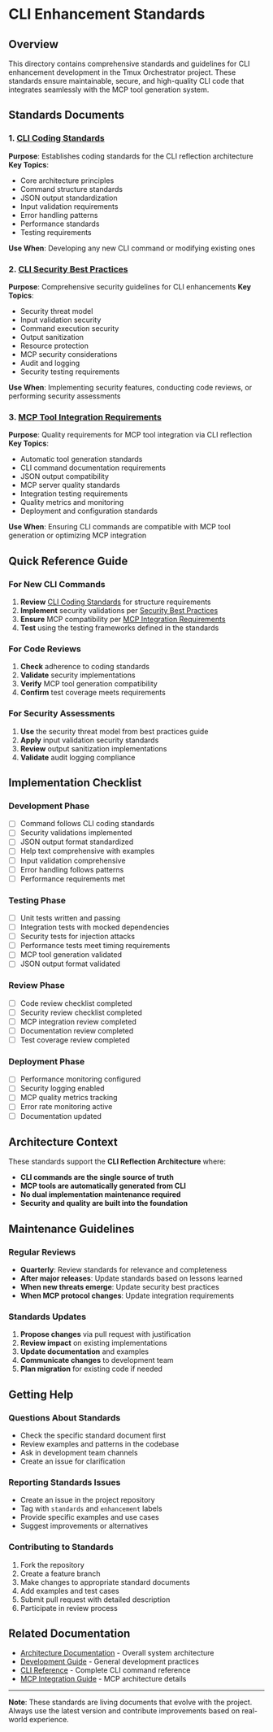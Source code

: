 # CLI Enhancement Standards

## Overview
This directory contains comprehensive standards and guidelines for CLI enhancement development in the Tmux Orchestrator project. These standards ensure maintainable, secure, and high-quality CLI code that integrates seamlessly with the MCP tool generation system.

## Standards Documents

### 1. [CLI Coding Standards](./cli-coding-standards.md)
**Purpose**: Establishes coding standards for the CLI reflection architecture
**Key Topics**:
- Core architecture principles
- Command structure standards
- JSON output standardization
- Input validation requirements
- Error handling patterns
- Performance standards
- Testing requirements

**Use When**: Developing any new CLI command or modifying existing ones

### 2. [CLI Security Best Practices](./cli-security-best-practices.md)
**Purpose**: Comprehensive security guidelines for CLI enhancements
**Key Topics**:
- Security threat model
- Input validation security
- Command execution security
- Output sanitization
- Resource protection
- MCP security considerations
- Audit and logging
- Security testing requirements

**Use When**: Implementing security features, conducting code reviews, or performing security assessments

### 3. [MCP Tool Integration Requirements](./mcp-tool-integration-requirements.md)
**Purpose**: Quality requirements for MCP tool integration via CLI reflection
**Key Topics**:
- Automatic tool generation standards
- CLI command documentation requirements
- JSON output compatibility
- MCP server quality standards
- Integration testing requirements
- Quality metrics and monitoring
- Deployment and configuration standards

**Use When**: Ensuring CLI commands are compatible with MCP tool generation or optimizing MCP integration

## Quick Reference Guide

### For New CLI Commands
1. **Review** [CLI Coding Standards](./cli-coding-standards.md) for structure requirements
2. **Implement** security validations per [Security Best Practices](./cli-security-best-practices.md)
3. **Ensure** MCP compatibility per [MCP Integration Requirements](./mcp-tool-integration-requirements.md)
4. **Test** using the testing frameworks defined in the standards

### For Code Reviews
1. **Check** adherence to coding standards
2. **Validate** security implementations
3. **Verify** MCP tool generation compatibility
4. **Confirm** test coverage meets requirements

### For Security Assessments
1. **Use** the security threat model from best practices guide
2. **Apply** input validation security standards
3. **Review** output sanitization implementations
4. **Validate** audit logging compliance

## Implementation Checklist

### Development Phase
- [ ] Command follows CLI coding standards
- [ ] Security validations implemented
- [ ] JSON output format standardized
- [ ] Help text comprehensive with examples
- [ ] Input validation comprehensive
- [ ] Error handling follows patterns
- [ ] Performance requirements met

### Testing Phase
- [ ] Unit tests written and passing
- [ ] Integration tests with mocked dependencies
- [ ] Security tests for injection attacks
- [ ] Performance tests meet timing requirements
- [ ] MCP tool generation validated
- [ ] JSON output format validated

### Review Phase
- [ ] Code review checklist completed
- [ ] Security review checklist completed
- [ ] MCP integration review completed
- [ ] Documentation review completed
- [ ] Test coverage review completed

### Deployment Phase
- [ ] Performance monitoring configured
- [ ] Security logging enabled
- [ ] MCP quality metrics tracking
- [ ] Error rate monitoring active
- [ ] Documentation updated

## Architecture Context

These standards support the **CLI Reflection Architecture** where:
- **CLI commands are the single source of truth**
- **MCP tools are automatically generated from CLI**
- **No dual implementation maintenance required**
- **Security and quality are built into the foundation**

## Maintenance Guidelines

### Regular Reviews
- **Quarterly**: Review standards for relevance and completeness
- **After major releases**: Update standards based on lessons learned
- **When new threats emerge**: Update security best practices
- **When MCP protocol changes**: Update integration requirements

### Standards Updates
1. **Propose changes** via pull request with justification
2. **Review impact** on existing implementations
3. **Update documentation** and examples
4. **Communicate changes** to development team
5. **Plan migration** for existing code if needed

## Getting Help

### Questions About Standards
- Check the specific standard document first
- Review examples and patterns in the codebase
- Ask in development team channels
- Create an issue for clarification

### Reporting Standards Issues
- Create an issue in the project repository
- Tag with `standards` and `enhancement` labels
- Provide specific examples and use cases
- Suggest improvements or alternatives

### Contributing to Standards
1. Fork the repository
2. Create a feature branch
3. Make changes to appropriate standard documents
4. Add examples and test cases
5. Submit pull request with detailed description
6. Participate in review process

## Related Documentation

- [Architecture Documentation](../architecture/) - Overall system architecture
- [Development Guide](../../DEVELOPMENT-GUIDE.md) - General development practices
- [CLI Reference](../cli/) - Complete CLI command reference
- [MCP Integration Guide](../architecture/cli-reflection-mcp-architecture.md) - MCP architecture details

---

**Note**: These standards are living documents that evolve with the project. Always use the latest version and contribute improvements based on real-world experience.
